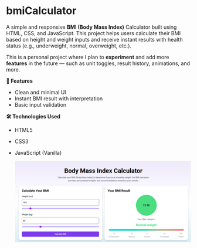 # bmiCalculator
A simple and responsive **BMI (Body Mass Index)** Calculator built using HTML, CSS, and JavaScript. This project helps users calculate their BMI based on height and weight inputs and receive instant results with health status (e.g., underweight, normal, overweight, etc.).

This is a personal project where I plan to **experiment** and add more **features** in the future — such as unit toggles, result history, animations, and more.

**🚀 Features**
- Clean and minimal UI
- Instant BMI result with interpretation
- Basic input validation

**🛠️ Technologies Used**
- HTML5
- CSS3
- JavaScript (Vanilla)

  ![App Screenshot](Assets/appScreenShot.png)

